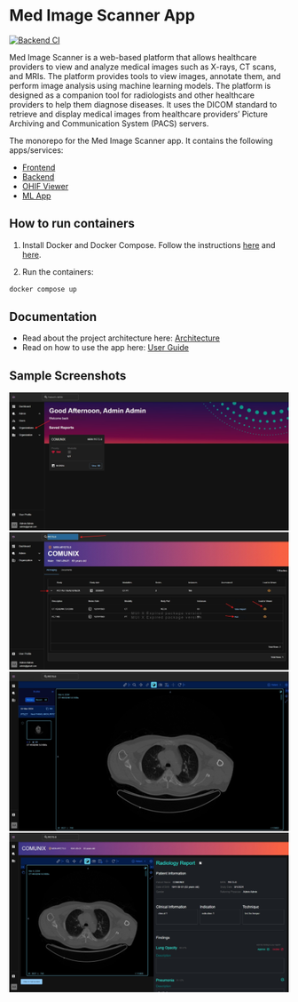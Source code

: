 # Med Image Scanner App
[![Backend CI](https://github.com/suxrobgm/med-image-scanner/actions/workflows/backend-ci.yml/badge.svg)](https://github.com/suxrobgm/med-image-scanner/actions/workflows/backend-ci.yml)

Med Image Scanner is a web-based platform that allows healthcare providers to view and analyze medical images such as X-rays, CT scans, and MRIs. The platform provides tools to view images, annotate them, and perform image analysis using machine learning models. The platform is designed as a companion tool for radiologists and other healthcare providers to help them diagnose diseases. It uses the DICOM standard to retrieve and display medical images from healthcare providers’ Picture Archiving and Communication System (PACS) servers.

The monorepo for the Med Image Scanner app. It contains the following apps/services:
- [Frontend](./frontend/)
- [Backend](./backend/)
- [OHIF Viewer](./viewer/)
- [ML App](./ml/)


## How to run containers
1. Install Docker and Docker Compose. Follow the instructions [here](https://docs.docker.com/get-docker/) and [here](https://docs.docker.com/compose/install/).

2. Run the containers:
```bash
docker compose up
```

## Documentation
- Read about the project architecture here: [Architecture](./docs/architecture.md)
- Read on how to use the app here: [User Guide](./docs/user-guide.md)

## Sample Screenshots
![Dashboard](./docs/images/dashboard.jpg)
![Patient Page](./docs/images/patient-page-1.jpg)
![Viewer](./docs/images/patient-page-2.jpg)
![Report](./docs/images/report-page.jpg)
